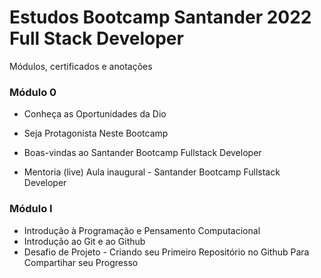 # Estudos Bootcamp Santander 2022 Full Stack Developer
Módulos, certificados e anotações

### Módulo 0

- Conheça as Oportunidades da Dio

- Seja Protagonista Neste Bootcamp

- Boas-vindas ao Santander Bootcamp Fullstack Developer

- Mentoria (live)  Aula inaugural - Santander Bootcamp Fullstack Developer

  

### Módulo I

- Introdução à Programação e Pensamento Computacional
- Introdução ao Git e ao Github
- Desafio de Projeto - Criando seu Primeiro Repositório no Github Para Compartihar seu Progresso

